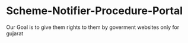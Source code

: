 # Scheme-Notifier-Procedure-Portal
Our Goal is to give them rights to them by goverment websites only for gujarat
